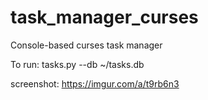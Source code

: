 # task_manager_curses
Console-based curses task manager

To run:
tasks.py --db ~/tasks.db

screenshot: https://imgur.com/a/t9rb6n3

